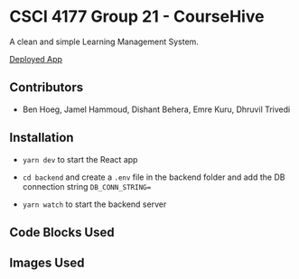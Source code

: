 # CSCI 4177 Group 21 - CourseHive

A clean and simple Learning Management System.

[Deployed App](https://coursehive.vercel.app)

## Contributors

- Ben Hoeg, Jamel Hammoud, Dishant Behera, Emre Kuru, Dhruvil Trivedi

## Installation

- `yarn dev` to start the React app

- `cd backend` and create a `.env` file in the backend folder and add the DB connection string `DB_CONN_STRING=`
- `yarn watch` to start the backend server

## Code Blocks Used

## Images Used
